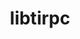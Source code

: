 ---
title: "libtirpc"
layout: cache
categories: [package, v0.18]
meta: {"versions": ["1.2.6"], "compilers": ["gcc@=7.3.1"], "oss": ["amzn2"], "platforms": ["linux"], "targets": ["aarch64", "graviton2", "x86_64_v3", "x86_64_v4"], "stacks": ["aws-isc", "aws-isc-aarch64"], "num_specs": 4, "num_specs_by_stack": {"aws-isc-aarch64": 2, "aws-isc": 2}}
spec_details: [{"hash": "c6mrbjwozuiq5l5pk5r3l3brcjprcszm", "compiler": "gcc@=7.3.1", "versions": ["1.2.6"], "os": "amzn2", "platform": "linux", "target": "graviton2", "variants": [], "stacks": ["aws-isc-aarch64"], "size": "-", "tarball": "https://binaries.spack.io/releases/v0.18/build_cache/linux-amzn2-graviton2/gcc-7.3.1/libtirpc-1.2.6/linux-amzn2-graviton2-gcc-7.3.1-libtirpc-1.2.6-c6mrbjwozuiq5l5pk5r3l3brcjprcszm.spack"}, {"hash": "aspvu755nv2skwqsxz45u5f6losbzcgu", "compiler": "gcc@=7.3.1", "versions": ["1.2.6"], "os": "amzn2", "platform": "linux", "target": "x86_64_v3", "variants": [], "stacks": ["aws-isc"], "size": "-", "tarball": "https://binaries.spack.io/releases/v0.18/build_cache/linux-amzn2-x86_64_v3/gcc-7.3.1/libtirpc-1.2.6/linux-amzn2-x86_64_v3-gcc-7.3.1-libtirpc-1.2.6-aspvu755nv2skwqsxz45u5f6losbzcgu.spack"}, {"hash": "gzjnli7lkwcqr26u43ptha5okhiden7g", "compiler": "gcc@=7.3.1", "versions": ["1.2.6"], "os": "amzn2", "platform": "linux", "target": "aarch64", "variants": [], "stacks": ["aws-isc-aarch64"], "size": "-", "tarball": "https://binaries.spack.io/releases/v0.18/build_cache/linux-amzn2-aarch64/gcc-7.3.1/libtirpc-1.2.6/linux-amzn2-aarch64-gcc-7.3.1-libtirpc-1.2.6-gzjnli7lkwcqr26u43ptha5okhiden7g.spack"}, {"hash": "mq4rlptewte23gugyr6zhf777unird2m", "compiler": "gcc@=7.3.1", "versions": ["1.2.6"], "os": "amzn2", "platform": "linux", "target": "x86_64_v4", "variants": [], "stacks": ["aws-isc"], "size": "-", "tarball": "https://binaries.spack.io/releases/v0.18/build_cache/linux-amzn2-x86_64_v4/gcc-7.3.1/libtirpc-1.2.6/linux-amzn2-x86_64_v4-gcc-7.3.1-libtirpc-1.2.6-mq4rlptewte23gugyr6zhf777unird2m.spack"}]
---